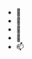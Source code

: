 - 👋 
- 👀 
- 🌱 
- 💞️ 
- 📫 

<!---
Cianurosodico/Cianurosodico is a ✨ special ✨ repository because its `README.md` (this file) appears on your GitHub profile.
You can click the Preview link to take a look at your changes.
--->
